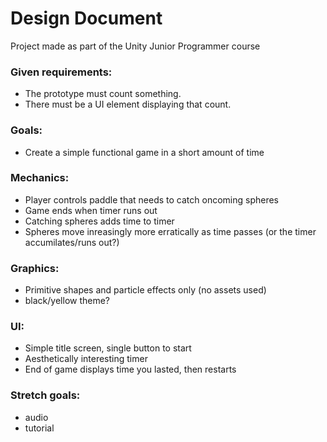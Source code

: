 # Design Document

Project made as part of the Unity Junior Programmer course

### Given requirements:
- The prototype must count something.
- There must be a UI element displaying that count.

### Goals:
- Create a simple functional game in a short amount of time

### Mechanics:
- Player controls paddle that needs to catch oncoming spheres
- Game ends when timer runs out
- Catching spheres adds time to timer
- Spheres move inreasingly more erratically as time passes (or the timer accumilates/runs out?)

### Graphics:
- Primitive shapes and particle effects only (no assets used)
- black/yellow theme?

### UI:
- Simple title screen, single button to start
- Aesthetically interesting timer
- End of game displays time you lasted, then restarts

### Stretch goals:
- audio
- tutorial
